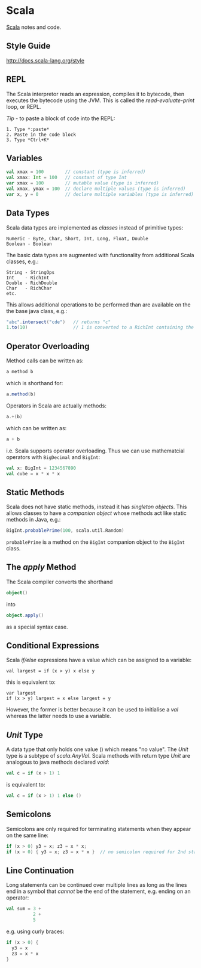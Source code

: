Scala
=====

[Scala](http://www.scala-lang.org/) notes and code.


Style Guide
-----------
http://docs.scala-lang.org/style



REPL
----
The Scala interpretor reads an expression, compiles it to bytecode, then executes the bytecode using the JVM. This is called the *read-evaluate-print* loop, or REPL.

*Tip* - to paste a block of code into the REPL:
```no-highlight
1. Type *:paste*
2. Paste in the code block
3. Type *Ctrl+K*
```

Variables
---------
```Scala
val xmax = 100        // constant (type is inferred)
val xmax: Int = 100   // constant of type Int
var xmax = 100        // mutable value (type is inferred)    
val xmax, ymax = 100  // declare multiple values (type is inferred)
var x, y = 0          // declare multiple variables (type is inferred)
```

Data Types
----------
Scala data types are implemented as *classes* instead of primitive types:

    Numeric - Byte, Char, Short, Int, Long, Float, Double 
    Boolean - Boolean
    
The basic data types are augmented with functionality from additional Scala classes, e.g.:

    String - StringOps    
    Int    - RichInt
    Double - RichDouble
    Char   - RichChar
    etc.
            
This allows additional operations to be performed than are available on the the base java class, e.g.:

```Scala    
"abc".intersect("cde")   // returns "c"
1.to(10)                 // 1 is converted to a RichInt containing the to() method
```    
    
Operator Overloading
--------------------
Method calls can be written as:
```Scala
a method b
```

which is shorthand for:
```Scala
a.method(b)
```

Operators in Scala are actually methods:
```Scala
a.+(b)
```

which can be written as:
```Scala
a + b
```
i.e. Scala supports operator overloading. Thus we can use mathematcial operators with `BigDecimal` and `BigInt`:
```Scala
val x: BigInt = 1234567890
val cube = x * x * x
```

Static Methods
--------------
Scala does not have static methods, instead it has *singleton objects*. This allows classes to have a *companion object* whose methods act like static methods in Java, e.g.:
```Scala
BigInt.probablePrime(100, scala.util.Random)
```    
`probablePrime` is a method on the `BigInt` companion object to the `BigInt` class.       


The *apply* Method
------------------
The Scala compiler converts the shorthand
```Scala
object()
```    
into
```Scala
object.apply()
```
as a special syntax case.


Conditional Expressions
-----------------------
Scala *if/else* expressions have a value which can be assigned to a variable:

    val largest = if (x > y) x else y
    
this is equivalent to:

    var largest
    if (x > y) largest = x else largest = y
    
However, the former is better because it can be used to initialise a *val* whereas the latter needs to use a variable.


*Unit* Type
-----------
A data type that only holds one value () which means "no value". The *Unit* type is a subtype of *scala.AnyVal*.
Scala methods with return type *Unit* are analogous to java methods declared *void*:
```Scala
val c = if (x > 1) 1
```
is equivalent to:
```Scala 
val c = if (x > 1) 1 else ()
```


Semicolons
----------
Semicolons are only required for terminating statements when they appear on the same line:
```Scala
if (x > 0) y3 = x; z3 = x * x;
if (x > 0) { y3 = x; z3 = x * x }  // no semicolon required for 2nd statement due to the }
```


Line Continuation
-----------------
Long statements can be continued over multiple lines as long as the lines end in a symbol that *cannot* be the end of the statement,
e.g. ending on an operator:
```Scala 
val sum = 3 +
          2 + 
          5          
```
e.g. using curly braces:
```Scala
if (x > 0) {
  y3 = x
  z3 = x * x
}
```
